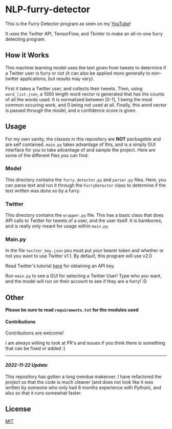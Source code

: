 # NLP-furry-detector
This is the Furry Detector program as seen on my [YouTube](https://youtube.com/c/FurryMemes)!

It uses the Twitter API, TensorFlow, and Tkinter to make an all-in-one furry detecting program.

## How it Works
This machine learning model uses the text given from tweets to determine if a Twitter user is furry or not (it can also be applied more generally to non-twitter applications, but results may vary).

First it takes a Twitter user, and collects their tweets. Then, using `word_list.json`, a 1000 length word vector is generated that has the counts of all the words used. It is normalized between [0-1], 1 being the most common occuring work, and 0 being not used at all. Finally, this word vector is passed through the model, and a confidence score is given.

## Usage
For my own sanity, the classes in this repository are **NOT** packageble and are self contained. `main.py` takes advantage of this, and is a simply GUI interface for you to take advantage of and sample the project. Here are some of the different files you can find:

### Model
This directory contains the `furry_detector.py` and `parser.py` files. Here, you can parse text and run it through the `FurryDetector` class to determine if the text written was done so by a furry.

### Twitter
This directory contains the `wrapper.py` file. This has a basic class that does API calls to Twitter for tweets of a user, and the user itself. It is barebones, and is really only meant for usage within `main.py`.

### Main.py
In the file `twitter_key.json` you must put your bearer token and whether or not you want to use Twitter v1.1. By default, this program will use v2.0

Read Twitter's tutorial [here](https://developer.twitter.com/en/docs/twitter-api/getting-started/about-twitter-api) for obtaining an API key.

Run `main.py` to see a GUI for selecting a Twitter User! Type who you want, and the model will run on their account to see if they are a furry! :D

## Other

**Please be sure to read `requirements.txt` for the modules used**

#### Contributions
Contributions are welcome!

I am always willing to look at PR's and issues if you think there is something that can be fixed or added :)

-----
#### *2022-11-22 Update*
This repository has gotten a long overdue makeover. I have refactored the project so that the code is much cleaner (and does not look like it was written by someone who only had 6 months experience with Python), and also so that it runs somewhat faster.

## License

[MIT](https://choosealicense.com/licenses/mit/)
